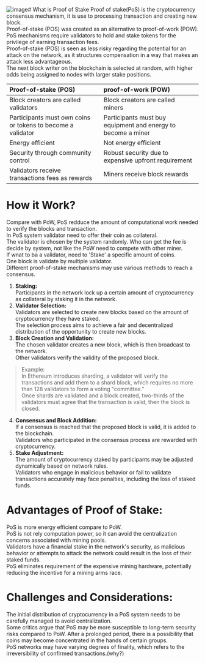 ![image](https://github.com/JasonChen990513/Blockchain-Certified-Developer-Course-Tijarah/assets/149560212/3408648c-3ccd-4d1f-b653-ac5aad98058c)# What is Proof of Stake
Proof of stake(PoS) is the cryptocurrency consensus mechanism, it is use to processing transaction and creating new block.  
Proof-of-stake (POS) was created as an alternative to proof-of-work (POW).  
PoS mechanisms require validators to hold and stake tokens for the privilege of earning transaction fees.  
Proof-of-stake (POS) is seen as less risky regarding the potential for an attack on the network, as it structures compensation in a way that makes an attack less advantageous.   
The next block writer on the blockchain is selected at random, with higher odds being assigned to nodes with larger stake positions.   

|Proof-of-stake (POS)|proof-of-work (POW)|
|:-|:-|
|Block creators are called validators|Block creators are called miners|
|Participants must own coins or tokens to become a validator|Participants must buy equipment and energy to become a miner|
|Energy efficient|Not energy efficient|
|Security through community control|Robust security due to expensive upfront requirement|
|Validators receive transactions fees as rewards|Miners receive block rewards|


# How it Work?
Compare with PoW, PoS redduce the amount of computational work needed to verify the blocks and transaction.  
In PoS system validator need to offer their coin as collateral.  
The validator is chosen by the system randomly. Who can get the fee is decide by system, not like the PoW need to compete with other miner.  
If wnat to ba a validator, need to 'Stake' a specific amount of coins.   
One block is validate by multiple validator.   
Different proof-of-stake mechanisms may use various methods to reach a consensus.   


 
1. **Staking:**   
Participants in the network lock up a certain amount of cryptocurrency as collateral by staking it in the network.  
2. **Validator Selection:**  
Validators are selected to create new blocks based on the amount of cryptocurrency they have staked.  
The selection process aims to achieve a fair and decentralized distribution of the opportunity to create new blocks.  
3. **Block Creation and Validation:**  
The chosen validator creates a new block, which is then broadcast to the network.  
Other validators verify the validity of the proposed block.  
> Example:  
> In Ethereum introduces sharding, a validator will verify the transactions and add them to a shard block, which requires no more than 128 validators to form a voting "committee."  
> Once shards are validated and a block created, two-thirds of the validators must agree that the transaction is valid, then the block is closed.

4. **Consensus and Block Addition:**  
If a consensus is reached that the proposed block is valid, it is added to the blockchain.  
Validators who participated in the consensus process are rewarded with cryptocurrency.  
5. **Stake Adjustment:**  
The amount of cryptocurrency staked by participants may be adjusted dynamically based on network rules.  
Validators who engage in malicious behavior or fail to validate transactions accurately may face penalties, including the loss of staked funds.  



# Advantages of Proof of Stake:
PoS is more energy efficient compare to PoW.  
PoS is not rely computation power, so it can avoid the centralization concerns associated with mining pools.  
Validators have a financial stake in the network's security, as malicious behavior or attempts to attack the network could result in the loss of their staked funds.  
PoS eliminates requirement of the expensive mining hardware, potentially reducing the incentive for a mining arms race.  


# Challenges and Considerations:
The initial distribution of cryptocurrency in a PoS system needs to be carefully managed to avoid centralization.  
Some critics argue that PoS may be more susceptible to long-term security risks compared to PoW. After a prolonged period, there is a possibility that coins may become concentrated in the hands of certain groups.  
PoS networks may have varying degrees of finality, which refers to the irreversibility of confirmed transactions.(why?)  







